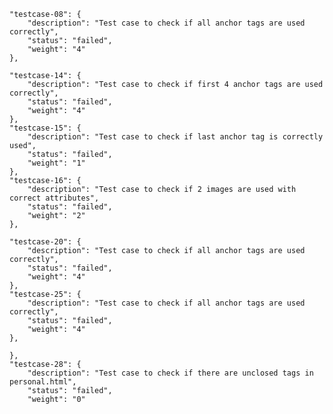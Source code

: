 
    "testcase-08": {
        "description": "Test case to check if all anchor tags are used correctly",
        "status": "failed",
        "weight": "4"
    },

    "testcase-14": {
        "description": "Test case to check if first 4 anchor tags are used correctly",
        "status": "failed",
        "weight": "4"
    },
    "testcase-15": {
        "description": "Test case to check if last anchor tag is correctly used",
        "status": "failed",
        "weight": "1"
    },
    "testcase-16": {
        "description": "Test case to check if 2 images are used with correct attributes",
        "status": "failed",
        "weight": "2"
    },

    "testcase-20": {
        "description": "Test case to check if all anchor tags are used correctly",
        "status": "failed",
        "weight": "4"
    },
    "testcase-25": {
        "description": "Test case to check if all anchor tags are used correctly",
        "status": "failed",
        "weight": "4"
    },

    },
    "testcase-28": {
        "description": "Test case to check if there are unclosed tags in personal.html",
        "status": "failed",
        "weight": "0"

